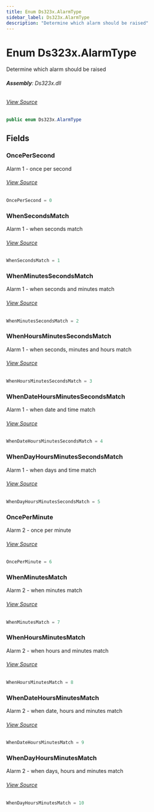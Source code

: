 ```yaml
---
title: Enum Ds323x.AlarmType
sidebar_label: Ds323x.AlarmType
description: "Determine which alarm should be raised"
---
```

# Enum Ds323x.AlarmType
Determine which alarm should be raised

###### **Assembly**: Ds323x.dll
###### [View Source](https://github.com/WildernessLabs/Meadow.Foundation.git/blob/develop/Source/Meadow.Foundation.Peripherals/RTCs.Ds323x/Driver/Ds323x.Enums.cs#L99)
```csharp title="Declaration"
public enum Ds323x.AlarmType
```
## Fields
### OncePerSecond
Alarm 1 - once per second
###### [View Source](https://github.com/WildernessLabs/Meadow.Foundation.git/blob/develop/Source/Meadow.Foundation.Peripherals/RTCs.Ds323x/Driver/Ds323x.Enums.cs#L104)
```csharp title="Declaration"
OncePerSecond = 0
```
### WhenSecondsMatch
Alarm 1 - when seconds match
###### [View Source](https://github.com/WildernessLabs/Meadow.Foundation.git/blob/develop/Source/Meadow.Foundation.Peripherals/RTCs.Ds323x/Driver/Ds323x.Enums.cs#L108)
```csharp title="Declaration"
WhenSecondsMatch = 1
```
### WhenMinutesSecondsMatch
Alarm 1 - when seconds and minutes match
###### [View Source](https://github.com/WildernessLabs/Meadow.Foundation.git/blob/develop/Source/Meadow.Foundation.Peripherals/RTCs.Ds323x/Driver/Ds323x.Enums.cs#L112)
```csharp title="Declaration"
WhenMinutesSecondsMatch = 2
```
### WhenHoursMinutesSecondsMatch
Alarm 1 - when seconds, minutes and hours match
###### [View Source](https://github.com/WildernessLabs/Meadow.Foundation.git/blob/develop/Source/Meadow.Foundation.Peripherals/RTCs.Ds323x/Driver/Ds323x.Enums.cs#L116)
```csharp title="Declaration"
WhenHoursMinutesSecondsMatch = 3
```
### WhenDateHoursMinutesSecondsMatch
Alarm 1 - when date and time match
###### [View Source](https://github.com/WildernessLabs/Meadow.Foundation.git/blob/develop/Source/Meadow.Foundation.Peripherals/RTCs.Ds323x/Driver/Ds323x.Enums.cs#L120)
```csharp title="Declaration"
WhenDateHoursMinutesSecondsMatch = 4
```
### WhenDayHoursMinutesSecondsMatch
Alarm 1 - when days and time match
###### [View Source](https://github.com/WildernessLabs/Meadow.Foundation.git/blob/develop/Source/Meadow.Foundation.Peripherals/RTCs.Ds323x/Driver/Ds323x.Enums.cs#L124)
```csharp title="Declaration"
WhenDayHoursMinutesSecondsMatch = 5
```
### OncePerMinute
Alarm 2 - once per minute
###### [View Source](https://github.com/WildernessLabs/Meadow.Foundation.git/blob/develop/Source/Meadow.Foundation.Peripherals/RTCs.Ds323x/Driver/Ds323x.Enums.cs#L129)
```csharp title="Declaration"
OncePerMinute = 6
```
### WhenMinutesMatch
Alarm 2 - when minutes match
###### [View Source](https://github.com/WildernessLabs/Meadow.Foundation.git/blob/develop/Source/Meadow.Foundation.Peripherals/RTCs.Ds323x/Driver/Ds323x.Enums.cs#L133)
```csharp title="Declaration"
WhenMinutesMatch = 7
```
### WhenHoursMinutesMatch
Alarm 2 - when hours and minutes match
###### [View Source](https://github.com/WildernessLabs/Meadow.Foundation.git/blob/develop/Source/Meadow.Foundation.Peripherals/RTCs.Ds323x/Driver/Ds323x.Enums.cs#L137)
```csharp title="Declaration"
WhenHoursMinutesMatch = 8
```
### WhenDateHoursMinutesMatch
Alarm 2 - when date, hours and minutes match
###### [View Source](https://github.com/WildernessLabs/Meadow.Foundation.git/blob/develop/Source/Meadow.Foundation.Peripherals/RTCs.Ds323x/Driver/Ds323x.Enums.cs#L141)
```csharp title="Declaration"
WhenDateHoursMinutesMatch = 9
```
### WhenDayHoursMinutesMatch
Alarm 2 - when days, hours and minutes match
###### [View Source](https://github.com/WildernessLabs/Meadow.Foundation.git/blob/develop/Source/Meadow.Foundation.Peripherals/RTCs.Ds323x/Driver/Ds323x.Enums.cs#L145)
```csharp title="Declaration"
WhenDayHoursMinutesMatch = 10
```
